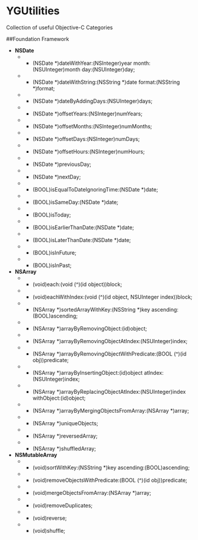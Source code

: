 YGUtilities
=========

Collection of useful Objective-C Categories

##Foundation Framework

* **NSDate**
  * + (NSDate *)dateWithYear:(NSInteger)year month:(NSUInteger)month day:(NSUInteger)day;
  * + (NSDate *)dateWithString:(NSString *)date format:(NSString *)format;
  * - (NSDate *)dateByAddingDays:(NSUInteger)days;
  * - (NSDate *)offsetYears:(NSInteger)numYears;
  * - (NSDate *)offsetMonths:(NSInteger)numMonths;
  * - (NSDate *)offsetDays:(NSInteger)numDays;
  * - (NSDate *)offsetHours:(NSInteger)numHours;
  * - (NSDate *)previousDay;
  * - (NSDate *)nextDay;
  * - (BOOL)isEqualToDateIgnoringTime:(NSDate *)date;
  * - (BOOL)isSameDay:(NSDate *)date;
  * - (BOOL)isToday;
  * - (BOOL)isEarlierThanDate:(NSDate *)date;
  * - (BOOL)isLaterThanDate:(NSDate *)date;
  * - (BOOL)isInFuture;
  * - (BOOL)isInPast;
* **NSArray**
  * - (void)each:(void (^)(id object))block;
  * - (void)eachWithIndex:(void (^)(id object, NSUInteger index))block;
  * - (NSArray *)sortedArrayWithKey:(NSString *)key ascending:(BOOL)ascending;
  * - (NSArray *)arrayByRemovingObject:(id)object;
  * - (NSArray *)arrayByRemovingObjectAtIndex:(NSUInteger)index;
  * - (NSArray *)arrayByRemovingObjectWithPredicate:(BOOL (^)(id obj))predicate;
  * - (NSArray *)arrayByInsertingObject:(id)object atIndex:(NSUInteger)index;
  * - (NSArray *)arrayByReplacingObjectAtIndex:(NSUInteger)index withObject:(id)object;
  * - (NSArray *)arrayByMergingObjectsFromArray:(NSArray *)array;
  * - (NSArray *)uniqueObjects;
  * - (NSArray *)reversedArray;
  * - (NSArray *)shuffledArray;
* **NSMutableArray**
  * - (void)sortWithKey:(NSString *)key ascending:(BOOL)ascending;
  * - (void)removeObjectsWithPredicate:(BOOL (^)(id obj))predicate;
  * - (void)mergeObjectsFromArray:(NSArray *)array;
  * - (void)removeDuplicates;
  * - (void)reverse;
  * - (void)shuffle;

